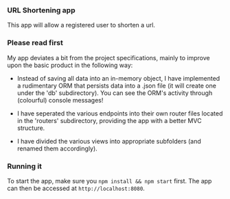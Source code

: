 ### URL Shortening app 

This app will allow a registered user to shorten a url.

### Please read first

My app deviates a bit from the project specifications, mainly to improve upon the basic product in the following way:

- Instead of saving all data into an in-memory object, I have implemented a rudimentary ORM that persists data into a .json file (it will create one under the 'db' subdirectory). You can see the ORM's activity through (colourful) console messages!

- I have seperated the various endpoints into their own router files located in the 'routers' subdirectory, providing the app with a better MVC structure.

- I have divided the various views into appropriate subfolders (and renamed them accordingly).

### Running it

To start the app, make sure you `npm install && npm start` first. The app can then be accessed at `http://localhost:8080`.